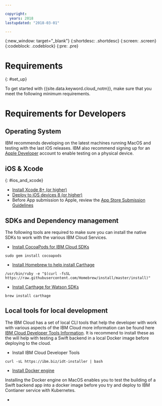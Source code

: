 ```yaml
---

copyright:
  years: 2018
lastupdated: "2018-03-01"

---
```

{:new_window: target="_blank"}
{:shortdesc: .shortdesc}
{:screen: .screen}
{:codeblock: .codeblock}
{:pre: .pre}

# Requirements
{: #set_up}

To get started with {{site.data.keyword.cloud_notm}}, make sure that you meet the following minimum requirements.

# Requirements for Developers

## Operating System

IBM recommends developing on the latest machines running MacOS and testing with the last iOS releases. IBM also recommend signing up for an [Apple Developer](https://developer.apple.com/) account to enable testing on a physical device.

## iOS & Xcode
{: #ios_and_xcode}

- [Install Xcode 8+ (or higher)](https://developer.apple.com/xcode/)
- [Deploy to iOS devices 8 (or higher)](https://support.apple.com/downloads/ios)
- Before App submission to Apple, review the [App Store Submission Guidelines](https://developer.apple.com/app-store/guidelines/)

## SDKs and Dependency management

The following tools are required to make sure you can install the native SDKs to work with the various IBM Cloud Services.

- [Install CocoaPods for IBM Cloud SDKs](https://cocoapods.org/)
```
sudo gem install cocoapods
```
- [Install Homebrew to help install Carthage](https://brew.sh/)
```
/usr/bin/ruby -e "$(curl -fsSL https://raw.githubusercontent.com/Homebrew/install/master/install)"
```

- [Install Carthage for Watson SDKs](https://github.com/Carthage/Carthage)
```
brew install carthage
```

## Local tools for local development

The IBM Cloud has a set of local CLI tools that help the developer with work with various aspects of the IBM Cloud more information can be found here [IBM Cloud Developer Tools Information](https://www.ibm.com/cloud/cli). It is recommend to install these as the will help with testing a Swift backend in a local Docker image before deploying to the cloud.

-  Install IBM Cloud Developer Tools
```
curl -sL https://ibm.biz/idt-installer | bash
```
- [Install Docker engine](https://www.docker.com/docker-mac)

Installing the Docker engine on MacOS enables you to test the building of a Swift backend app into a docker image before you try and deploy to IBM Contianer service with Kubernetes.


-
